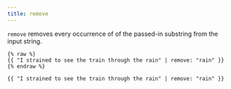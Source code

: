 ```yaml
---
title: remove
---
```


`remove` removes every occurrence of of the passed-in substring from the input string.

```liquid
{% raw %}
{{ "I strained to see the train through the rain" | remove: "rain" }}
{% endraw %}
```

```text
{{ "I strained to see the train through the rain" | remove: "rain" }}
```

